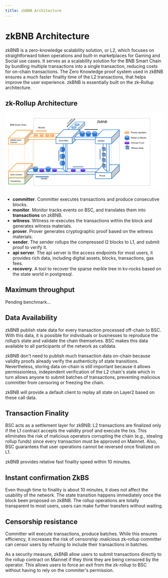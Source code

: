 ```yaml
---
title: zkBNB Architecture
---
```


# zkBNB Architecture

zkBNB is a zero-knowledge scalability solution, or L2, which focuses on straightforward token operations and built-in marketplaces for Gaming and Social use cases. It serves as a scalability solution for the BNB Smart Chain by bundling multiple transactions into a single transaction, reducing costs for on-chain transactions. The Zero Knowledge proof system used in zkBNB ensures a much faster finality time of the L2 transactions, that helps improve the user experience. zkBNB is essentially built on the zk-Rollup architecture.

## zk-Rollup Architecture

![Framework](../static/Frame_work.png)

- **committer**. Committer executes transactions and produce consecutive blocks.
- **monitor**. Monitor tracks events on BSC, and translates them into **transactions** on zkBNB.
- **witness**. Witness re-executes the transactions within the block and generates witness materials.
- **prover**. Prover generates cryptographic proof based on the witness materials.
- **sender**. The sender rollups the compressed l2 blocks to L1, and submit proof to verify it.
- **api server**. The api server is the access endpoints for most users, it provides rich data, including
  digital assets, blocks, transactions, gas fees.
- **recovery**. A tool to recover the sparse merkle tree in kv-rocks based on the state world in postgresql.

## Maximum throughput
Pending benchmark...

## Data Availability

zkBNB publish state data for every transaction processed off-chain to BSC. With this data, it is possible for
individuals or businesses to reproduce the rollup’s state and validate the chain themselves. BSC makes this data
available to all participants of the network as calldata.

zkBNB don't need to publish much transaction data on-chain because validity proofs already verify the authenticity
of state transitions. Nevertheless, storing data on-chain is still important because it allows permissionless,
independent verification of the L2 chain's state which in turn allows anyone to submit batches of transactions,
preventing malicious committer from censoring or freezing the chain.

zkBNB will provide a default client to replay all state on Layer2 based on these call data.

## Transaction Finality

BSC acts as a settlement layer for zkBNB: L2 transactions are finalized only if the L1 contract accepts the validity
proof and execute the txs. This eliminates the risk of malicious operators corrupting the chain
(e.g., stealing rollup funds) since every transaction must be approved on Mainnet. Also, BSC guarantees that user
operations cannot be reversed once finalized on L1.

zkBNB provides relative fast finality speed within 10 minutes.

## Instant confirmation ZkBS

Even though time to finality is about 10 minutes, it does not affect the usability of the network. The state transition
happens immediately once the block been proposed on zkBNB. The rollup operations are totally transparent to most users,
users can make further transfers without waiting.

## Censorship resistance

Committer will execute transactions, produce batches. While this ensures efficiency, it increases the risk of censorship
:malicious zk-rollup committer can censor users by refusing to include their transactions in batches.

As a security measure, zkBNB allow users to submit transactions directly to the rollup contract on Mainnet if
they think they are being censored by the operator. This allows users to force an exit from the zk-rollup to BSC without
having to rely on the commiter's permission.